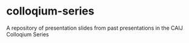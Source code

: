 # colloqium-series
A repository of presentation slides from past presentations in the CAIJ Colloqium Series

